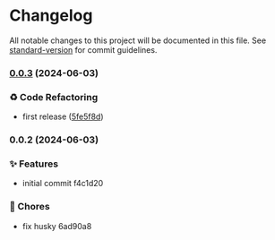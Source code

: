 # Changelog

All notable changes to this project will be documented in this file. See [standard-version](https://github.com/conventional-changelog/standard-version) for commit guidelines.

### [0.0.3](https://github.com/Bankole2000/typed-response-formatter/compare/v0.0.2...v0.0.3) (2024-06-03)


### ♻️ Code Refactoring

* first release ([5fe5f8d](https://github.com/Bankole2000/typed-response-formatter/commits/5fe5f8d1a441e549e7b88eb08269fdeeb7c4f792))

### 0.0.2 (2024-06-03)


### ✨ Features

* initial commit f4c1d20


### 🚚 Chores

* fix husky 6ad90a8
